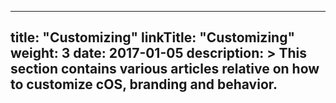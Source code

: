 
---
title: "Customizing"
linkTitle: "Customizing"
weight: 3
date: 2017-01-05
description: >
  This section contains various articles relative on how to customize cOS, branding and behavior.
---
